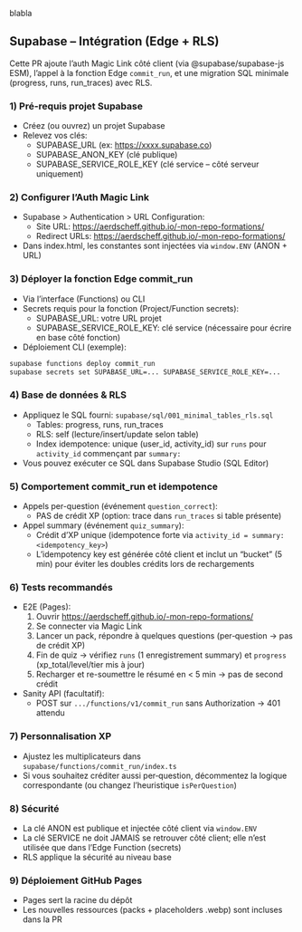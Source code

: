 blabla


## Supabase – Intégration (Edge + RLS)

Cette PR ajoute l’auth Magic Link côté client (via @supabase/supabase-js ESM), l’appel à la fonction Edge `commit_run`, et une migration SQL minimale (progress, runs, run_traces) avec RLS.

### 1) Pré-requis projet Supabase
- Créez (ou ouvrez) un projet Supabase
- Relevez vos clés:
  - SUPABASE_URL (ex: https://xxxx.supabase.co)
  - SUPABASE_ANON_KEY (clé publique)
  - SUPABASE_SERVICE_ROLE_KEY (clé service – côté serveur uniquement)

### 2) Configurer l’Auth Magic Link
- Supabase > Authentication > URL Configuration:
  - Site URL: https://aerdscheff.github.io/-mon-repo-formations/
  - Redirect URLs: https://aerdscheff.github.io/-mon-repo-formations/
- Dans index.html, les constantes sont injectées via `window.ENV` (ANON + URL)

### 3) Déployer la fonction Edge commit_run
- Via l’interface (Functions) ou CLI
- Secrets requis pour la fonction (Project/Function secrets):
  - SUPABASE_URL: votre URL projet
  - SUPABASE_SERVICE_ROLE_KEY: clé service (nécessaire pour écrire en base côté fonction)
- Déploiement CLI (exemple):
```bash
supabase functions deploy commit_run
supabase secrets set SUPABASE_URL=... SUPABASE_SERVICE_ROLE_KEY=...
```

### 4) Base de données & RLS
- Appliquez le SQL fourni: `supabase/sql/001_minimal_tables_rls.sql`
  - Tables: progress, runs, run_traces
  - RLS: self (lecture/insert/update selon table)
  - Index idempotence: unique (user_id, activity_id) sur `runs` pour `activity_id` commençant par `summary:`
- Vous pouvez exécuter ce SQL dans Supabase Studio (SQL Editor)

### 5) Comportement commit_run et idempotence
- Appels per-question (événement `question_correct`):
  - PAS de crédit XP (option: trace dans `run_traces` si table présente)
- Appel summary (événement `quiz_summary`):
  - Crédit d’XP unique (idempotence forte via `activity_id = summary:<idempotency_key>`)
  - L’idempotency key est générée côté client et inclut un “bucket” (5 min) pour éviter les doubles crédits lors de rechargements

### 6) Tests recommandés
- E2E (Pages):
  1. Ouvrir https://aerdscheff.github.io/-mon-repo-formations/
  2. Se connecter via Magic Link
  3. Lancer un pack, répondre à quelques questions (per‑question → pas de crédit XP)
  4. Fin de quiz → vérifiez `runs` (1 enregistrement summary) et `progress` (xp_total/level/tier mis à jour)
  5. Recharger et re-soumettre le résumé en < 5 min → pas de second crédit
- Sanity API (facultatif):
  - POST sur `.../functions/v1/commit_run` sans Authorization → 401 attendu

### 7) Personnalisation XP
- Ajustez les multiplicateurs dans `supabase/functions/commit_run/index.ts`
- Si vous souhaitez créditer aussi per‑question, décommentez la logique correspondante (ou changez l’heuristique `isPerQuestion`)

### 8) Sécurité
- La clé ANON est publique et injectée côté client via `window.ENV`
- La clé SERVICE ne doit JAMAIS se retrouver côté client; elle n’est utilisée que dans l’Edge Function (secrets)
- RLS applique la sécurité au niveau base

### 9) Déploiement GitHub Pages
- Pages sert la racine du dépôt
- Les nouvelles ressources (packs + placeholders .webp) sont incluses dans la PR

